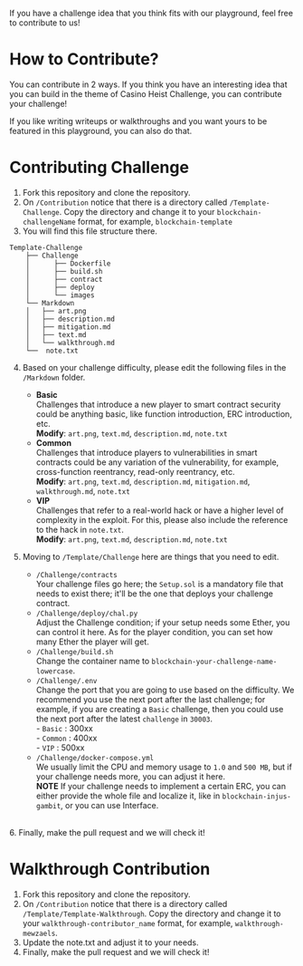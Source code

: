 If you have a challenge idea that you think fits with our playground, feel free to contribute to us!

# How to Contribute?
You can contribute in 2 ways. If you think you have an interesting idea that you can build in the theme of Casino Heist Challenge, you can contribute your challenge!

If you like writing writeups or walkthroughs and you want yours to be featured in this playground, you can also do that.

# Contributing Challenge
1. Fork this repository and clone the repository.
2. On `/Contribution` notice that there is a directory called `/Template-Challenge`. Copy the directory and change it to your `blockchain-challengeName` format, for example, `blockchain-template`
3. You will find this file structure there.

```text
Template-Challenge
    ├── Challenge
    │      ├── Dockerfile
    │      ├── build.sh
    │      ├── contract
    │      ├── deploy
    │      └── images
    └── Markdown
    │   ├── art.png
    │   ├── description.md
    │   ├── mitigation.md
    │   ├── text.md
    │   └── walkthrough.md
    └──  note.txt
```

4. Based on your challenge difficulty, please edit the following files in the `/Markdown` folder.

    - **Basic**   
        Challenges that introduce a new player to smart contract security could be anything basic, like function introduction, ERC introduction, etc.  
        **Modify**: `art.png`, `text.md`, `description.md`, `note.txt`
         <br>
    - **Common**  
        Challenges that introduce players to vulnerabilities in smart contracts could be any variation of the vulnerability, for example, cross-function reentrancy, read-only reentrancy, etc.  
        **Modify**: `art.png`, `text.md`, `description.md`, `mitigation.md`, `walkthrough.md`, `note.txt`
        <br>
    - **VIP**  
        Challenges that refer to a real-world hack or have a higher level of complexity in the exploit. For this, please also include the reference to the hack in `note.txt`.  
        **Modify**: `art.png`, `text.md`, `description.md`, `note.txt`
        <br>

5. Moving to `/Template/Challenge` here are things that you need to edit.
    
    - `/Challenge/contracts`  
        Your challenge files go here; the `Setup.sol` is a mandatory file that needs to exist there; it'll be the one that deploys your challenge contract.
        <br>
    - `/Challenge/deploy/chal.py`  
        Adjust the Challenge condition; if your setup needs some Ether, you can control it here. As for the player condition, you can set how many Ether the player will get.
        <br>
    - `/Challenge/build.sh`  
        Change the container name to `blockchain-your-challenge-name-lowercase`.
        <br>
    - `/Challenge/.env`  
        Change the port that you are going to use based on the difficulty. We recommend you use the next port after the last challenge; for example, if you are creating a `Basic` challenge, then you could use the next port after the latest `challenge` in `30003`.   
            - `Basic` : 300xx  
            - `Common` : 400xx  
            - `VIP` : 500xx
        <br>
    - `/Challenge/docker-compose.yml`  
        We usually limit the CPU and memory usage to `1.0` and `500 MB`, but if your challenge needs more, you can adjust it here.
        <br>
**NOTE**
If your challenge needs to implement a certain ERC, you can either provide the whole file and localize it, like in `blockchain-injus-gambit`, or you can use Interface.
<br>
6. Finally, make the pull request and we will check it!

# Walkthrough Contribution
1. Fork this repository and clone the repository.
2. On `/Contribution` notice that there is a directory called `/Template/Template-Walkthrough`. Copy the directory and change it to your `walkthrough-contributor_name` format, for example, `walkthrough-mewzaels`.
3. Update the note.txt and adjust it to your needs.
4. Finally, make the pull request and we will check it!

